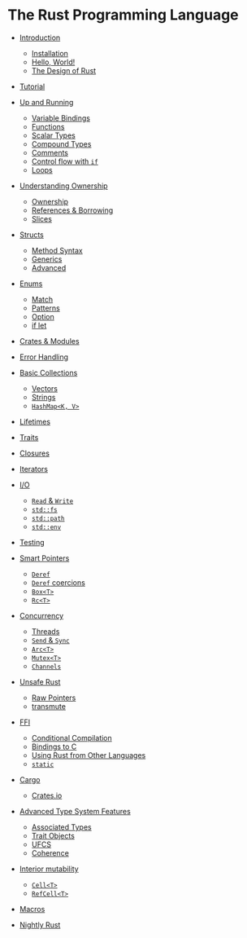 # The Rust Programming Language

- [Introduction](introduction.md)
    - [Installation](installation.md)
    - [Hello, World!](hello-world.md)
    - [The Design of Rust](design.md)

- [Tutorial]()

- [Up and Running](up-and-running.md)
    - [Variable Bindings](variable-bindings.md)
    - [Functions](functions.md)
    - [Scalar Types](scalar-types.md)
    - [Compound Types](compound-types.md)
    - [Comments](comments.md)
    - [Control flow with `if`](if.md)
    - [Loops](loops.md)

- [Understanding Ownership](understanding-ownership.md)
    - [Ownership](ownership.md)
    - [References & Borrowing](references-and-borrowing.md)
    - [Slices](slices.md)

- [Structs](structs.md)
    - [Method Syntax]()
    - [Generics]()
    - [Advanced]()

- [Enums]()
    - [Match]()
    - [Patterns]()
    - [Option]()
    - [if let]()

- [Crates & Modules]()

- [Error Handling]()

- [Basic Collections]()
    - [Vectors]()
    - [Strings]()
    - [`HashMap<K, V>`]()

- [Lifetimes]()

- [Traits]()

- [Closures]()

- [Iterators]()

- [I/O]()
    - [`Read` & `Write`]()
    - [`std::fs`]()
    - [`std::path`]()
    - [`std::env`]()

- [Testing]()

- [Smart Pointers]()
    - [`Deref`]()
    - [`Deref` coercions]()
    - [`Box<T>`]()
    - [`Rc<T>`]()

- [Concurrency]()
    - [Threads]()
    - [`Send` & `Sync`]()
    - [`Arc<T>`]()
    - [`Mutex<T>`]()
    - [`Channels`]()

- [Unsafe Rust]()
    - [Raw Pointers]()
    - [transmute]()

- [FFI]()
    - [Conditional Compilation]()
    - [Bindings to C]()
    - [Using Rust from Other Languages]()
    - [`static`]()

- [Cargo]()
    - [Crates.io]()

- [Advanced Type System Features]()
    - [Associated Types]()
    - [Trait Objects]()
    - [UFCS]()
    - [Coherence]()

- [Interior mutability]()
    - [`Cell<T>`]()
    - [`RefCell<T>`]()

- [Macros]()

- [Nightly Rust]()
